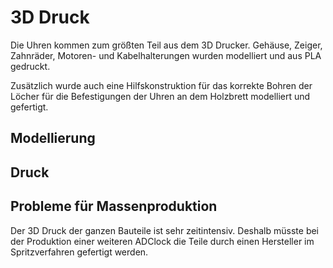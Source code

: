 # 3D Druck

Die Uhren kommen zum größten Teil aus dem 3D Drucker. Gehäuse, Zeiger, Zahnräder, Motoren- und Kabelhalterungen wurden modelliert und aus PLA gedruckt.

Zusätzlich wurde auch eine Hilfskonstruktion für das korrekte Bohren der Löcher für die Befestigungen der Uhren an dem Holzbrett modelliert und gefertigt.

## Modellierung


## Druck


## Probleme für Massenproduktion
Der 3D Druck der ganzen Bauteile ist sehr zeitintensiv. Deshalb müsste bei der Produktion einer weiteren ADClock die Teile durch einen Hersteller im Spritzverfahren gefertigt werden.